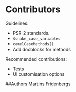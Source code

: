 # Contributors

Guidelines:
* PSR-2 standards.
* `$snake_case_variables`
* `camelCaseMethods()`
* Add docblocks for methods

Recommended contributions:
* Tests
* UI customisation options

##Authors
Martins Fridenbergs 